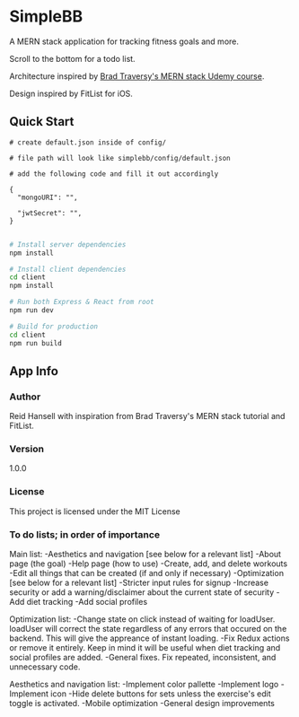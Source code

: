 # SimpleBB

A MERN stack application for tracking fitness goals and more. 

Scroll to the bottom for a todo list.

Architecture inspired by [Brad Traversy's MERN stack Udemy course](https://www.udemy.com/mern-stack-front-to-back/?couponCode=TRAVERSYMEDIA).

Design inspired by FitList for iOS.

## Quick Start

```
# create default.json inside of config/

# file path will look like simplebb/config/default.json

# add the following code and fill it out accordingly

{
  "mongoURI": "",

  "jwtSecret": "",
}
 
```

```bash
# Install server dependencies
npm install

# Install client dependencies
cd client
npm install

# Run both Express & React from root
npm run dev

# Build for production
cd client
npm run build
```

## App Info

### Author

Reid Hansell with inspiration from Brad Traversy's MERN stack tutorial and FitList.

### Version

1.0.0

### License

This project is licensed under the MIT License

### To do lists; in order of importance

Main list:
-Aesthetics and navigation [see below for a relevant list]
-About page (the goal)
-Help page (how to use)
-Create, add, and delete workouts
-Edit all things that can be created (if and only if necessary)
-Optimization [see below for a relevant list]
-Stricter input rules for signup
-Increase security or add a warning/disclaimer about the current state of security
-Add diet tracking
-Add social profiles

Optimization list:
-Change state on click instead of waiting for loadUser. loadUser will correct the state regardless of any errors that occured on the backend. This will give the appreance of instant loading.
-Fix Redux actions or remove it entirely. Keep in mind it will be useful when diet tracking and social profiles are added.
-General fixes. Fix repeated, inconsistent, and unnecessary code.

Aesthetics and navigation list:
-Implement color pallette
-Implement logo
-Implement icon
-Hide delete buttons for sets unless the exercise's edit toggle is activated.
-Mobile optimization
-General design improvements


